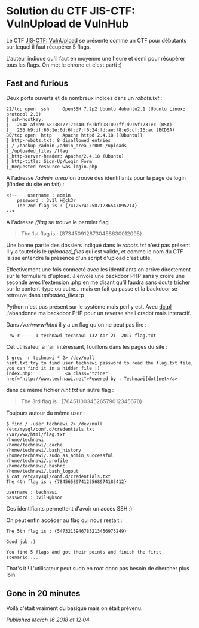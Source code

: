 # Solution du CTF JIS-CTF: VulnUpload de VulnHub

Le CTF [JIS-CTF: VulnUpload](https://www.vulnhub.com/entry/jis-ctf-vulnupload,228/) se présente comme un CTF pour débutants sur lequel il faut récupérer 5 flags.  

L'auteur indique qu'il faut en moyenne une heure et demi pour récupérer tous les flags. On met le chrono et c'est parti :)   

Fast and furious
----------------

Deux ports ouverts et de nombreux indices dans un *robots.txt* :  

```plain
22/tcp open  ssh     OpenSSH 7.2p2 Ubuntu 4ubuntu2.1 (Ubuntu Linux; protocol 2.0)
| ssh-hostkey:
|   2048 af:b9:68:38:77:7c:40:f6:bf:98:09:ff:d9:5f:73:ec (RSA)
|_  256 b9:df:60:1e:6d:6f:d7:f6:24:fd:ae:f8:e3:cf:16:ac (ECDSA)
80/tcp open  http    Apache httpd 2.4.18 ((Ubuntu))
| http-robots.txt: 8 disallowed entries
| / /backup /admin /admin_area /r00t /uploads
|_/uploaded_files /flag
|_http-server-header: Apache/2.4.18 (Ubuntu)
| http-title: Sign-Up/Login Form
|_Requested resource was login.php
```

A l'adresse */admin\_area/* on trouve des identifiants pour la page de login (l'index du site en fait) :  

```plain
<!--	username : admin
	password : 3v1l_H@ck3r
	The 2nd flag is : {7412574125871236547895214}
-->
```

A l'adresse */flag* se trouve le permier flag :  

> The 1st flag is : {8734509128730458630012095}

Une bonne partie des dossiers indiqué dans le *robots.txt* n'est pas présent. Il y a toutefois le *uploaded\_files* qui est valide, et comme le nom du CTF laisse entendre la présence d'un script d'upload c'est utile.  

Effectivement une fois connecté avec les identifiants on arrive directement sur le formulaire d'upload. J'envoie une backdoor PHP sans y croire une seconde avec l'extension .php en me disant qu'il faudra sans doute tricher sur le content-type ou autre... mais en fait ça passe et la backdoor se retrouve dans *uploaded\_files* :p   

Python n'est pas présent sur le système mais perl y est. Avec [dc.pl](https://raw.githubusercontent.com/nikicat/web-malware-collection/master/Backdoors/PL/dc.pl) j'abandonne ma backdoor PHP pour un reverse shell cradot mais interactif.  

Dans */var/www/html* il y a un flag qu'on ne peut pas lire :  

```plain
-rw-r----- 1 technawi technawi 132 Apr 21  2017 flag.txt
```

Cet utilisateur a l'air intéressant, fouillons dans les pages du site :  

```plain
$ grep -r technawi * 2> /dev/null
hint.txt:try to find user technawi password to read the flag.txt file, you can find it in a hidden file ;)
index.php:            <a class="tzine" href="http://www.technawi.net">Powered by : Technawi[dot]net</a>
```

dans ce même fichier *hint.txt* un autre flag :  

> The 3rd flag is : {7645110034526579012345670}

Toujours autour du même user :  

```plain
$ find / -user technawi 2> /dev/null
/etc/mysql/conf.d/credentials.txt
/var/www/html/flag.txt
/home/technawi
/home/technawi/.cache
/home/technawi/.bash_history
/home/technawi/.sudo_as_admin_successful
/home/technawi/.profile
/home/technawi/.bashrc
/home/technawi/.bash_logout
$ cat /etc/mysql/conf.d/credentials.txt
The 4th flag is : {7845658974123568974185412}

username : technawi
password : 3vilH@ksor
```

Ces identifiants permettent d'avoir un accès SSH :)   

On peut enfin accéder au flag qui nous restait :  

```plain
The 5th flag is : {5473215946785213456975249}

Good job :)

You find 5 flags and got their points and finish the first scenario....
```

That's it ! L'utilisateur peut sudo en root donc pas besoin de chercher plus loin.  

Gone in 20 minutes
------------------

Voilà c'était vraiment du basique mais on était prévenu.

*Published March 16 2018 at 12:04*